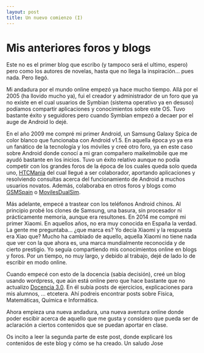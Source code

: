 ```yaml
---
layout: post
title: Un nuevo comienzo (I)
---
```


# Mis anteriores foros y blogs

<p>Este no es el primer blog que escribo (y tampoco será el ultimo, espero) pero como los autores de novelas, hasta que no llega la inspiración... pues nada. Pero llegó. </p>

Mi andadura por el mundo online empezó ya hace mucho tiempo. Allá por el 2005 (ha llovido mucho ya), fui el creador y administrador de un foro que ya no existe en el cual usuarios de Symbian (sistema operativo ya en desuso) podíamos compartir aplicaciones y conocimientos sobre este OS. Tuvo bastante éxito y seguidores pero cuando Symbian empezó a decaer por el auge de Android lo dejé.

En el año 2009 me compré mi primer Android, un Samsung Galaxy Spica de color blanco que funcionaba con Android v1.5. En aquella época yo ya era un fanático de la tecnología y los móviles y creé otro foro, ya en este caso sobre Android donde conocí a mi gran compañero maikelmobile que me ayudó bastante en los inicios. Tuvo un éxito relativo aunque no podía competir con los grandes foros de la época de los cuales queda solo queda uno, [HTCMania](http://www.htcmania.com) del cual llegué a ser colaborador, aportando aplicaciones y resolviendo consultas acerca del funcionamiento de Android a muchos usuarios novatos. Además, colaboraba en otros foros y blogs como [GSMSpain](http://www.gsmspain.com) o [MovilesDualSim](http://www.movilesdualsim.com).

Más adelante, empecé a trastear con los teléfonos Android chinos. Al principio probé los clones de Samsung, una basura, sin procesador ni prácticamente memoria, aunque era resultones. En 2014 me compré mi primer Xiaomi. En aquellos años, no era muy conocida en España la verdad. La gente me preguntaba... ¿que marca es? Yo decía Xiaomi y la respuesta era Xiao que? Mucho ha cambiado de aquello, aquella Xiaomi no tiene nada que ver con la que ahora es, una marca mundialmente reconocida y de cierto prestigio. Yo seguía compartiendo mis conocimientos online en blogs y foros. Por un tiempo, no muy largo, y debido al trabajo, dejé de lado lo de escribir en modo online. 

Cuando empecé con esto de la docencia (sabia decisión), creé un blog usando wordpress, que aún está online pero que hace bastante que no actualizo [Docencia 3.0](http://www.josevesteve.wordpress.com). En él subía posts de ejercicios, explicaciones para mis alumnos, ... etcetera. Ahí podreis encontrar posts sobre Física, Matemáticas, Química e Informática. 

Ahora empieza una nueva andadura, una nueva aventura online donde poder escibir acerca de aquello que me gusta y considero que pueda ser de aclaración a ciertos contenidos que se puedan aportar en clase. 

Os incito a leer la segunda parte de este post, donde explicaré los contenidos de este blog y cómo se ha creado. 
Un saludo
Jose

